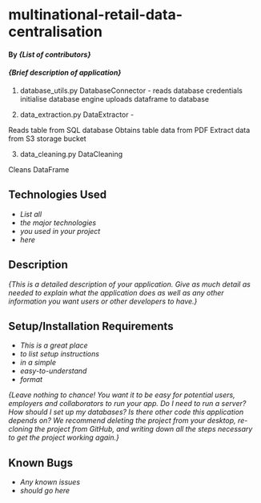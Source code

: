 # multinational-retail-data-centralisation

#### By _**{List of contributors}**_

#### _{Brief description of application}_

1. database_utils.py 
DatabaseConnector  - 
reads database credentials
initialise database engine
uploads dataframe to database

2. data_extraction.py
DataExtractor -

Reads table from SQL database
Obtains table data from PDF
Extract data from S3 storage bucket


3. data_cleaning.py
DataCleaning 

Cleans DataFrame

## Technologies Used

* _List all_
* _the major technologies_
* _you used in your project_
* _here_

## Description

_{This is a detailed description of your application. Give as much detail as needed to explain what the application does as well as any other information you want users or other developers to have.}_

## Setup/Installation Requirements

* _This is a great place_
* _to list setup instructions_
* _in a simple_
* _easy-to-understand_
* _format_

_{Leave nothing to chance! You want it to be easy for potential users, employers and collaborators to run your app. Do I need to run a server? How should I set up my databases? Is there other code this application depends on? We recommend deleting the project from your desktop, re-cloning the project from GitHub, and writing down all the steps necessary to get the project working again.}_

## Known Bugs

* _Any known issues_
* _should go here_